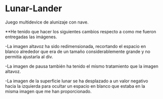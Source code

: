 # Lunar-Lander
Juego multidevice de alunizaje con nave.


**He tenido que hacer los siguientes cambios respecto a como me fueron entregadas las imágenes. 

-La imagen altavoz ha sido redimensionada, recortando el espacio en blanco alrededor que era de un tamaño considerablemente grande y no permitía ajustarla al div.

-La imagen de pausa también ha tenido el mismo tratamiento que la imagen altavoz.

-La imagen de la superficie lunar se ha desplazado a un valor negativo hacia la izquierda para ocultar un espacio en blanco que estaba en la misma imagen que me han proporcionado.
